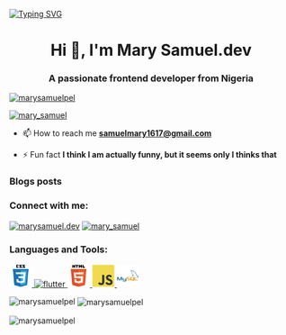 [![Typing SVG](https://readme-typing-svg.herokuapp.com?font=Fira+Code&pause=1000&random=false&width=435&lines=Hi+%F0%9F%91%8B%2C+I'm+Mary+Samuel.dev)](https://git.io/typing-svg)
<h1 align="center">Hi 👋, I'm Mary Samuel.dev</h1>
<h3 align="center">A passionate frontend developer from Nigeria</h3>

<p align="left"> <a href="https://github.com/ryo-ma/github-profile-trophy"><img src="https://github-profile-trophy.vercel.app/?username=marysamuelpel" alt="marysamuelpel" /></a> </p>

<p align="left"> <a href="https://twitter.com/mary_samuel" target="blank"><img src="https://img.shields.io/twitter/follow/mary_samuel?logo=twitter&style=for-the-badge" alt="mary_samuel" /></a> </p>

- 📫 How to reach me **samuelmary1617@gmail.com**

- ⚡ Fun fact **I think I am actually funny, but it seems only I thinks that**

### Blogs posts
<!-- BLOG-POST-LIST:START -->
<!-- BLOG-POST-LIST:END -->

<h3 align="left">Connect with me:</h3>
<p align="left">
<a href="https://dev.to/marysamuel.dev" target="blank"><img align="center" src="https://raw.githubusercontent.com/rahuldkjain/github-profile-readme-generator/master/src/images/icons/Social/devto.svg" alt="marysamuel.dev" height="30" width="40" /></a>
<a href="https://twitter.com/mary_samuel" target="blank"><img align="center" src="https://raw.githubusercontent.com/rahuldkjain/github-profile-readme-generator/master/src/images/icons/Social/twitter.svg" alt="mary_samuel" height="30" width="40" /></a>
</p>

<h3 align="left">Languages and Tools:</h3>
<p align="left"> <a href="https://www.w3schools.com/css/" target="_blank" rel="noreferrer"> <img src="https://raw.githubusercontent.com/devicons/devicon/master/icons/css3/css3-original-wordmark.svg" alt="css3" width="40" height="40"/> </a> <a href="https://flutter.dev" target="_blank" rel="noreferrer"> <img src="https://www.vectorlogo.zone/logos/flutterio/flutterio-icon.svg" alt="flutter" width="40" height="40"/> </a> <a href="https://www.w3.org/html/" target="_blank" rel="noreferrer"> <img src="https://raw.githubusercontent.com/devicons/devicon/master/icons/html5/html5-original-wordmark.svg" alt="html5" width="40" height="40"/> </a> <a href="https://developer.mozilla.org/en-US/docs/Web/JavaScript" target="_blank" rel="noreferrer"> <img src="https://raw.githubusercontent.com/devicons/devicon/master/icons/javascript/javascript-original.svg" alt="javascript" width="40" height="40"/> </a> <a href="https://www.mysql.com/" target="_blank" rel="noreferrer"> <img src="https://raw.githubusercontent.com/devicons/devicon/master/icons/mysql/mysql-original-wordmark.svg" alt="mysql" width="40" height="40"/> </a> </p>

<p><img align="left" src="https://github-readme-stats.vercel.app/api/top-langs?username=marysamuelpel&show_icons=true&locale=en&layout=compact" alt="marysamuelpel" /></p>

<p>&nbsp;<img align="center" src="https://github-readme-stats.vercel.app/api?username=marysamuelpel&show_icons=true&locale=en" alt="marysamuelpel" /></p>

<p><img align="center" src="https://github-readme-streak-stats.herokuapp.com/?user=marysamuelpel&" alt="marysamuelpel" /></p>
